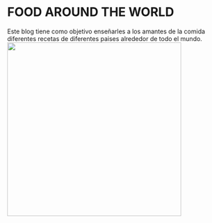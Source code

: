 # FOOD AROUND THE WORLD

Este blog tiene como objetivo enseñarles a los amantes de la comida diferentes recetas de diferentes paises alrededor de todo el mundo.
<img height="400px" src="[https://user-images.githubusercontent.com/62802231/194802891-66d7c782-9765-419d-964b-b6bf6323b95a.gif](https://www.laanita.com/wp-content/uploads/2022/09/Portada-5-comidas-exoticas-1.webp)"/>

